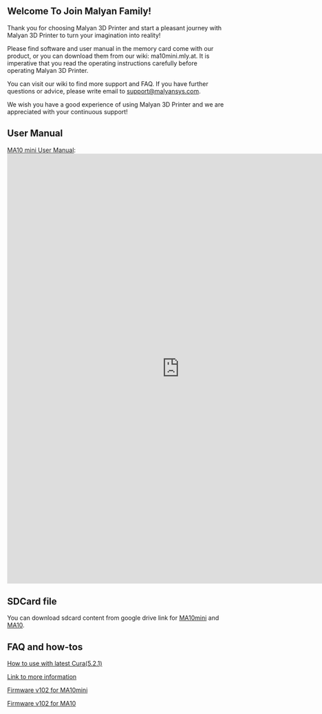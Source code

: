 
## Welcome To Join Malyan Family!

 Thank you for choosing Malyan 3D Printer and start a
pleasant journey with Malyan 3D Printer to turn your
imagination into reality!

 Please find software and user manual in the memory
card come with our product, or you can download them
from our wiki: ma10mini.mly.at. It is imperative that you
read the operating instructions carefully before operating
Malyan 3D Printer.

 You can visit our wiki to find more support and FAQ. If
you have further questions or advice, please write email to
[support@malyansys.com](support@malyansys.com). 

 We wish you have a good experience of using Malyan
3D Printer and we are appreciated with your continuous
support! 

## User Manual

[MA10 mini User Manual](https://malyansystem.github.io/ma10wiki/manual-ma10mini.pdf): 
<embed src="https://malyansystem.github.io/ma10wiki/manual-ma10mini.pdf#toolbar=0&navpanes=0" width="800" height="1000" type="application/pdf" />


## SDCard file

You can download sdcard content from google drive link for [MA10mini](https://drive.google.com/file/d/1BaN6-xSl-wVWZxy11NHtjMq0_4DtFgz4/view?usp=sharing) and [MA10](https://drive.google.com/file/d/1uDF6UuBPYfWFkBjgCh28dX_BEGUVY2NM/view?usp=sharing).

## FAQ and how-tos

[How to use with latest Cura(5.2.1)](cura521)

[Link to more information](qa)

[Firmware v102 for MA10mini](https://drive.google.com/file/d/1fjjC_LcOxsqX8XsB6NWLBcOOAvr_nj_-/view?usp=sharing)

[Firmware v102 for MA10](https://drive.google.com/file/d/1L2_1-BQfKvpxA062JnNnNinIPuyzVhrF/view?usp=sharing)
